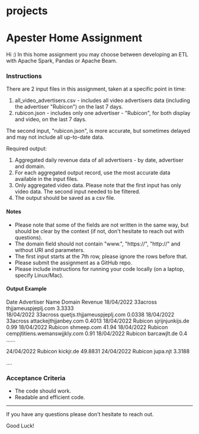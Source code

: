 # projects
# Apester Home Assignment
Hi :)
In this home assignment you may choose between developing an ETL with Apache Spark, Pandas or Apache Beam.

### Instructions
There are 2 input files in this assignment, taken at a specific point in time:
1. all_video_advertisers.csv - includes all video advertisers data (including the advertiser "Rubicon") on the last 7 days.
2. rubicon.json - includes only one advertiser - "Rubicon", for both display and video, on the last 7 days.

The second input, "rubicon.json", is more accurate, but sometimes delayed and may not include all up-to-date data.

Required output:
1. Aggregated daily revenue data of all advertisers - by date, advertiser and domain.
2. For each aggregated output record, use the most accurate data available in the input files.
3. Only aggregated video data. Please note that the first input has only video data. The second input needed to be filtered.
4. The output should be saved as a csv file.

#### Notes
- Please note that some of the fields are not written in the same way, but should be clear by the context (if not, don't hesitate to reach out with questions).
- The domain field should not contain "www.", "https://", "http://" and without URI and parameters.
- The first input starts at the 7th row, please ignore the rows before that.
- Please submit the assignment as a GitHub repo.
- Please include instructions for running your code locally (on a laptop, specify Linux/Mac).


#### Output Example
Date	      Advertiser Name	  Domain	                      Revenue
18/04/2022	  33across	          thjjameuspjeplj.com	          3.3333   
18/04/2022	  33across	          quetjs.thjjameuspjeplj.com	  0.0338
18/04/2022	  33across	          attackejthjjanbey.com	          0.4013
18/04/2022	  Rubicon	          sjrijnjunkijs.de	              0.99
18/04/2022	  Rubicon	          shmeep.com	                  41.94
18/04/2022	  Rubicon	          cempjtitiens.wemanswjjkly.com	  0.91
18/04/2022	  Rubicon	          barcawjlt.de	                  0.4
......

24/04/2022	  Rubicon	          kickjr.de	                      49.8831
24/04/2022	  Rubicon	          jupa.njt	                      3.3188

....


### Acceptance Criteria
- The code should work.
- Readable and efficient code.


---
If you have any questions please don't hesitate to reach out.

Good Luck!
